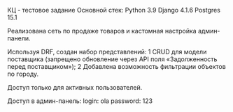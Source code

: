 КЦ - тестовое задание
Основной стек:
Python 3.9
Django 4.1.6
Postgres 15.1

Реализована сеть по продаже товаров и кастомная настройка админ-панели.

Используя DRF, создан набор представлений:
1 CRUD для модели поставщика (запрещено обновление через API поля «Задолженность перед поставщиком»);
2 Добавлена возможность фильтрации объектов по городу.

Доступ только для активных пользователей.

Доступ в админ-панель:
login: ola
password: 123

